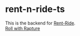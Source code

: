 ﻿# rent-n-ride-ts

This is the backend for [Rent-Ride](https://github.com/oeuvars/Rent-Ride]). </br>
[Roll with Rapture](https://github.com/oeuvars/Rent-Ride)
